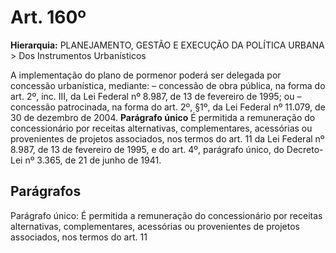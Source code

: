 # Art. 160º

**Hierarquia:** PLANEJAMENTO, GESTÃO E EXECUÇÃO DA POLÍTICA URBANA > Dos Instrumentos Urbanísticos

A implementação do plano de pormenor poderá ser delegada por concessão urbanística, mediante:
– concessão de obra pública, na forma do art. 2º, inc. III, da Lei Federal nº 8.987, de 13 de fevereiro de 1995; ou
– concessão patrocinada, na forma do art. 2º, §1º, da Lei Federal nº 11.079, de 30 de dezembro de 2004.
**Parágrafo único** É permitida a remuneração do concessionário por receitas alternativas, complementares, acessórias ou provenientes de projetos associados, nos termos do art. 11
da Lei Federal nº 8.987, de 13 de fevereiro de 1995, e do art. 4º, parágrafo único, do Decreto-Lei nº 3.365, de 21 de junho de 1941.

## Parágrafos
Parágrafo único: É permitida a remuneração do concessionário por receitas alternativas, complementares, acessórias ou provenientes de projetos associados, nos termos do art. 11




